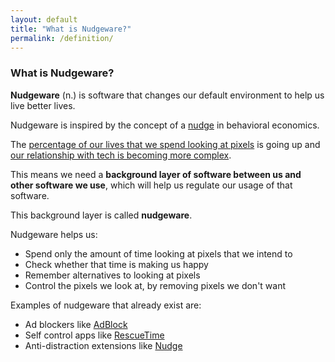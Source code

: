 ```yaml
---
layout: default
title: "What is Nudgeware?"
permalink: /definition/
---
```


### What is Nudgeware?

**Nudgeware** (n.) is software that changes our default environment to help us live better lives.

Nudgeware is inspired by the concept of a [nudge](https://en.wikipedia.org/wiki/Nudge_theory) in behavioral economics.

The [percentage of our lives that we spend looking at pixels](https://blog.rescuetime.com/screen-time-stats-2018/) is going up and [our relationship with tech is becoming more complex](https://www.nytimes.com/2019/12/05/opinion/digital-technology-brain.html).


This means we need a **background layer of software between us and other software we use**, which will help us regulate our usage of that software.

This background layer is called **nudgeware**.


Nudgeware helps us:
- Spend only the amount of time looking at pixels that we intend to
- Check whether that time is making us happy
- Remember alternatives to looking at pixels
- Control the pixels we look at, by removing pixels we don't want


Examples of nudgeware that already exist are:
- Ad blockers like [AdBlock](https://getadblock.com/)
- Self control apps like [RescueTime](https://www.rescuetime.com/)
- Anti-distraction extensions like [Nudge](http://nudgeware.io/)
